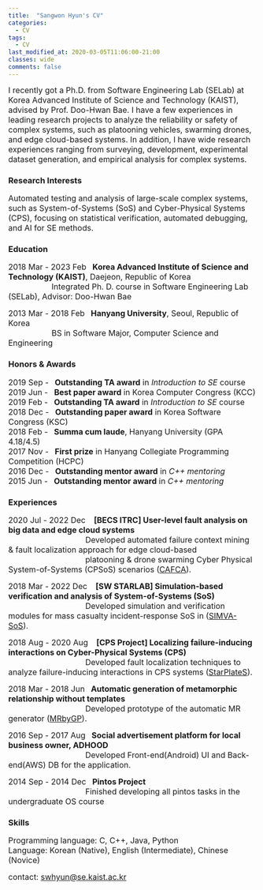 ```yaml
---
title:  "Sangwon Hyun's CV"
categories:
  - CV
tags:
  - CV
last_modified_at: 2020-03-05T11:06:00-21:00  
classes: wide
comments: false
---
```


<span style="font-size:12pt"> I recently got a Ph.D. from Software Engineering Lab (SELab) at Korea Advanced Institute of Science and Technology (KAIST), advised by Prof. Doo-Hwan Bae. I have a few experiences in leading research projects to analyze the reliability or safety of complex systems, such as platooning vehicles, swarming drones, and edge cloud-based systems. In addition, I have wide research experiences ranging from surveying, development, experimental dataset generation, and empirical analysis for complex systems.

### Research Interests
<span style="font-size:12pt"> Automated testing and analysis of large-scale complex systems, such as System-of-Systems (SoS) and Cyber-Physical Systems (CPS), focusing on statistical verification, automated debugging, and AI for SE methods.</span>

### Education
<span style="font-size:12pt"> 2018 Mar - 2023 Feb &ensp;**Korea Advanced Institute of Science and Technology (KAIST)**, Daejeon, Republic of Korea  
<span style="font-size:12pt"> &ensp;&ensp;&ensp;&ensp;&ensp;&ensp;&ensp;&ensp;&ensp;&ensp;&ensp;Integrated Ph. D. course in Software Engineering Lab (SELab), Advisor: Doo-Hwan Bae  
  
<span style="font-size:12pt"> 2013 Mar - 2018 Feb &ensp;**Hanyang University**, Seoul, Republic of Korea  
<span style="font-size:12pt"> &ensp;&ensp;&ensp;&ensp;&ensp;&ensp;&ensp;&ensp;&ensp;&ensp;&ensp;BS in Software Major, Computer Science and Engineering 

### Honors & Awards
<!--| 2019 Sep - | **Outstanding mentor award** in *Introduction to SE (CS350)* course  |
|------------|---|
| 2019 Jun - | **Best paper award** in Korea Computer Congress (KCC)  |
| 2019 Feb - | **Outstanding mentor award** in *Introduction to SE (CS350)* course   |
| 2018 Dec - | **Outstanding paper award** in Korea Software Congress (KSC)  |
| 2018 Feb - | **Summa cum laude**, Hanyang University (GPA 4.18/4.5)  |
| 2017 Nov - | **First prize** in Hanyang Collegiate Programming Competition (HCPC) |
| 2016 Dec - | **Outstanding mentor award** in *C++ mentoring*  |
| 2015 Jun - | **Outstanding mentor award** in *C++ mentoring*  | -->

<span style="font-size:12pt"> 2019 Sep - &ensp;**Outstanding TA award** in *Introduction to SE* course  
<span style="font-size:12pt"> 2019 Jun - &ensp;**Best paper award** in Korea Computer Congress (KCC)  
<span style="font-size:12pt"> 2019 Feb - &ensp;**Outstanding TA award** in *Introduction to SE* course  
<span style="font-size:12pt"> 2018 Dec - &ensp;**Outstanding paper award** in Korea Software Congress (KSC)  
<span style="font-size:12pt"> 2018 Feb - &ensp;**Summa cum laude**, Hanyang University (GPA 4.18/4.5)  
<span style="font-size:12pt"> 2017 Nov - &ensp;**First prize** in Hanyang Collegiate Programming Competition (HCPC)  
<span style="font-size:12pt"> 2016 Dec - &ensp;**Outstanding mentor award** in *C++ mentoring*  
<span style="font-size:12pt"> 2015 Jun - &ensp;**Outstanding mentor award** in *C++ mentoring*

### Experiences
<span style="font-size:12pt"> 2020 Jul - 2022 Dec &ensp; **\[BECS ITRC\] User-level fault analysis on big data and edge cloud systems**  
<span style="font-size:12pt"> &ensp;&ensp;&ensp;&ensp;&ensp;&ensp;&ensp;&ensp;&ensp;&ensp;&ensp;&ensp;&ensp;&ensp;&ensp;&ensp;&ensp;&ensp;&ensp; Developed automated failure context mining & fault localization approach for edge cloud-based 
<br> 
&ensp;&ensp;&ensp;&ensp;&ensp;&ensp;&ensp;&ensp;&ensp;&ensp;&ensp;&ensp;&ensp;&ensp;&ensp;&ensp;&ensp;&ensp;&ensp; platooning & drone swarming Cyber Physical System-of-Systems (CPSoS) scenarios ([CAFCA](https://github.com/abalon1210/CAFCA---Context-Aware-Fuzzy-Clustering-for-Analyzing-Interaction-Failures)).  

<span style="font-size:12pt"> 2018 Mar - 2022 Dec &ensp; **\[SW STARLAB\] Simulation-based verification and analysis of System-of-Systems (SoS)**  
<span style="font-size:12pt"> &ensp;&ensp;&ensp;&ensp;&ensp;&ensp;&ensp;&ensp;&ensp;&ensp;&ensp;&ensp;&ensp;&ensp;&ensp;&ensp;&ensp;&ensp;&ensp; Developed simulation and verification modules for mass casualty incident-response SoS in ([SIMVA-SoS](https://github.com/psumin/SoS-simulation-engine)).  

<span style="font-size:12pt"> 2018 Aug - 2020 Aug &ensp; **\[CPS Project\] Localizing failure-inducing interactions on Cyber-Physical Systems (CPS)**  
<span style="font-size:12pt"> &ensp;&ensp;&ensp;&ensp;&ensp;&ensp;&ensp;&ensp;&ensp;&ensp;&ensp;&ensp;&ensp;&ensp;&ensp;&ensp;&ensp;&ensp;&ensp; Developed fault localization techniques to analyze failure-inducing interactions in CPS systems ([StarPlateS](https://github.com/KAIST-SE-Lab/StarPlateS)).  

<span style="font-size:12pt"> 2018 Mar - 2018 Jun &ensp;**Automatic generation of metamorphic relationship without templates**  
<span style="font-size:12pt"> &ensp;&ensp;&ensp;&ensp;&ensp;&ensp;&ensp;&ensp;&ensp;&ensp;&ensp;&ensp;&ensp;&ensp;&ensp;&ensp;&ensp;&ensp;&ensp; Developed prototype of the automatic MR generator ([MRbyGP](https://github.com/MisterAI/MRbyGP)).  

<span style="font-size:12pt"> 2016 Sep - 2017 Aug &ensp;**Social advertisement platform for local business owner, ADHOOD**  
<span style="font-size:12pt"> &ensp;&ensp;&ensp;&ensp;&ensp;&ensp;&ensp;&ensp;&ensp;&ensp;&ensp;&ensp;&ensp;&ensp;&ensp;&ensp;&ensp;&ensp;&ensp; Developed Front-end(Android) UI and Back-end(AWS) DB for the application.  

<span style="font-size:12pt"> 2014 Sep - 2014 Dec &ensp;**Pintos Project**  
<span style="font-size:12pt"> &ensp;&ensp;&ensp;&ensp;&ensp;&ensp;&ensp;&ensp;&ensp;&ensp;&ensp;&ensp;&ensp;&ensp;&ensp;&ensp;&ensp;&ensp;&ensp; Finished developing all pintos tasks in the undergraduate OS course
  
### Skills  
<span style="font-size:12pt"> Programming language: C, C++, Java, Python  
<span style="font-size:12pt"> Language: Korean (Native), English (Intermediate), Chinese (Novice)  

<span style="font-size:12pt"> contact: swhyun@se.kaist.ac.kr
